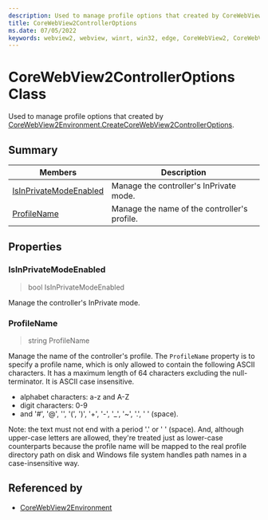 ```yaml
---
description: Used to manage profile options that created by CoreWebView2Environment.CreateCoreWebView2ControllerOptions.
title: CoreWebView2ControllerOptions
ms.date: 07/05/2022
keywords: webview2, webview, winrt, win32, edge, CoreWebView2, CoreWebView2Controller, browser control, edge html, CoreWebView2ControllerOptions
---
```


# CoreWebView2ControllerOptions Class



Used to manage profile options that created by [CoreWebView2Environment.CreateCoreWebView2ControllerOptions](corewebview2environment.md#createcorewebview2controlleroptions).

## Summary

Members|Description
--|--
[IsInPrivateModeEnabled](#isinprivatemodeenabled) | Manage the controller's InPrivate mode.
[ProfileName](#profilename) | Manage the name of the controller's profile.

## Properties

### IsInPrivateModeEnabled

>  bool IsInPrivateModeEnabled

Manage the controller's InPrivate mode.

### ProfileName

>  string ProfileName

Manage the name of the controller's profile.
The `ProfileName` property is to specify a profile name, which is only allowed to contain the following ASCII characters. It has a maximum length of 64 characters excluding the null-terminator. It is ASCII case insensitive.

* alphabet characters: a-z and A-Z
* digit characters: 0-9
* and '#', '@', '', '(', ')', '+', '-', '_', '~', '.', ' ' (space).

Note: the text must not end with a period '.' or ' ' (space). And, although upper-case letters are allowed, they're treated just as lower-case counterparts because the profile name will be mapped to the real profile directory path on disk and Windows file system handles path names in a case-insensitive way.






## Referenced by

- [CoreWebView2Environment](corewebview2environment.md)
